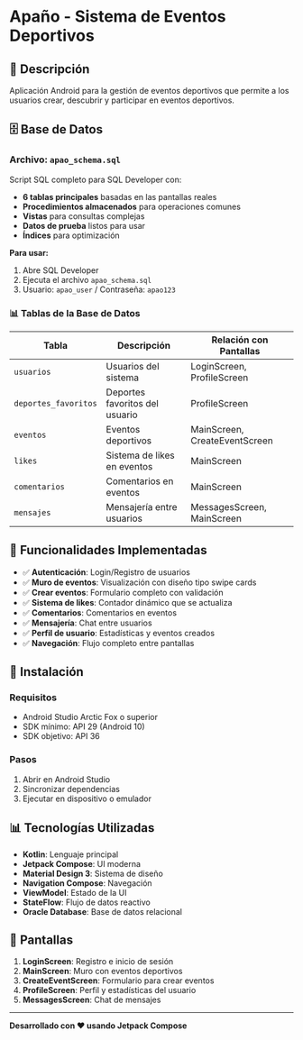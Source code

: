 # Apaño - Sistema de Eventos Deportivos

## 📱 Descripción
Aplicación Android para la gestión de eventos deportivos que permite a los usuarios crear, descubrir y participar en eventos deportivos.

## 🗄️ Base de Datos

### Archivo: `apao_schema.sql`
Script SQL completo para SQL Developer con:
- **6 tablas principales** basadas en las pantallas reales
- **Procedimientos almacenados** para operaciones comunes
- **Vistas** para consultas complejas
- **Datos de prueba** listos para usar
- **Índices** para optimización

**Para usar:**
1. Abre SQL Developer
2. Ejecuta el archivo `apao_schema.sql`
3. Usuario: `apao_user` / Contraseña: `apao123`

### 📊 Tablas de la Base de Datos

| Tabla | Descripción | Relación con Pantallas |
|-------|-------------|----------------------|
| `usuarios` | Usuarios del sistema | LoginScreen, ProfileScreen |
| `deportes_favoritos` | Deportes favoritos del usuario | ProfileScreen |
| `eventos` | Eventos deportivos | MainScreen, CreateEventScreen |
| `likes` | Sistema de likes en eventos | MainScreen |
| `comentarios` | Comentarios en eventos | MainScreen |
| `mensajes` | Mensajería entre usuarios | MessagesScreen, MainScreen |

## 🎯 Funcionalidades Implementadas

- ✅ **Autenticación**: Login/Registro de usuarios
- ✅ **Muro de eventos**: Visualización con diseño tipo swipe cards
- ✅ **Crear eventos**: Formulario completo con validación
- ✅ **Sistema de likes**: Contador dinámico que se actualiza
- ✅ **Comentarios**: Comentarios en eventos
- ✅ **Mensajería**: Chat entre usuarios
- ✅ **Perfil de usuario**: Estadísticas y eventos creados
- ✅ **Navegación**: Flujo completo entre pantallas

## 🚀 Instalación

### Requisitos
- Android Studio Arctic Fox o superior
- SDK mínimo: API 29 (Android 10)
- SDK objetivo: API 36

### Pasos
1. Abrir en Android Studio
2. Sincronizar dependencias
3. Ejecutar en dispositivo o emulador

## 📊 Tecnologías Utilizadas

- **Kotlin**: Lenguaje principal
- **Jetpack Compose**: UI moderna
- **Material Design 3**: Sistema de diseño
- **Navigation Compose**: Navegación
- **ViewModel**: Estado de la UI
- **StateFlow**: Flujo de datos reactivo
- **Oracle Database**: Base de datos relacional

## 📱 Pantallas

1. **LoginScreen**: Registro e inicio de sesión
2. **MainScreen**: Muro con eventos deportivos
3. **CreateEventScreen**: Formulario para crear eventos
4. **ProfileScreen**: Perfil y estadísticas del usuario
5. **MessagesScreen**: Chat de mensajes

---

**Desarrollado con ❤️ usando Jetpack Compose**